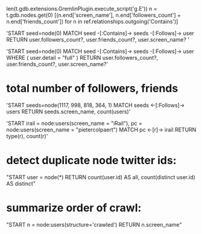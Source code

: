 len(t.gdb.extensions.GremlinPlugin.execute_script('g.E'))
n = t.gdb.nodes.get(0)
[(n.end['screen_name'], n.end['followers_count'] + n.end['friends_count']) for n in ref.relationships.outgoing('Contains')]

'START seed=node(0) 
 MATCH seed -[:Contains]-> seeds -[:Follows]-> user  
 RETURN user.followers_count?, user.friends_count?, user.screen_name? '

'START seed=node(0) MATCH seed -[:Contains]-> seeds -[:Follows]-> user 
 WHERE ( user.detail = "full" ) 
 RETURN user.followers_count?, user.friends_count?, user.screen_name?'

# total number of followers, friends
'START seeds=node(1117, 998, 818, 364, 1) 
 MATCH seeds <-[:Follows]-> users 
 RETURN seeds.screen_name, count(users)'

'START irail = node:users(screen_name = "iRail"), pc = node:users(screen_name = "pietercolpaert") 
 MATCH pc <-[r]-> irail RETURN type(r), count(r)'


# detect duplicate node twitter ids:
 "START user = node(*) RETURN count(user.id) AS all, count(distinct user.id) AS distinct"

 # summarize order of crawl:
 "START n = node:users(structure='crawled') RETURN n.screen_name"
